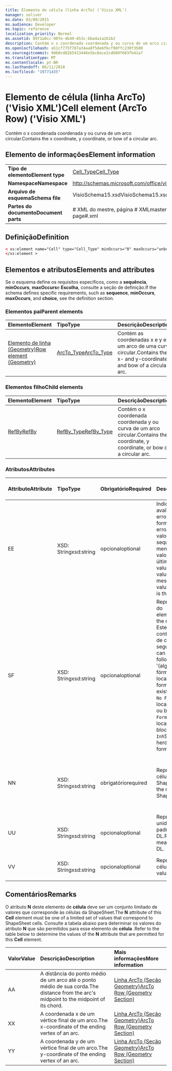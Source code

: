```yaml
---
title: Elemento de célula (linha ArcTo) ('Visio XML')
manager: soliver
ms.date: 03/09/2015
ms.audience: Developer
ms.topic: reference
localization_priority: Normal
ms.assetid: 69f1a0cc-90fe-4b49-653c-bba4a1a2b1b2
description: Contém o x coordenada coordenada y ou curva de um arco circular.
ms.openlocfilehash: a51cf775f787a34aa8f5de6f6cf90ffc230f3500
ms.sourcegitcommit: 9d60cd82b5413446e5bc8ace2cd689f683fb41a7
ms.translationtype: MT
ms.contentlocale: pt-BR
ms.lasthandoff: 06/11/2018
ms.locfileid: "19771435"
---
```

# <a name="cell-element-arcto-row-visio-xml"></a><span data-ttu-id="6e3af-103">Elemento de célula (linha ArcTo) ('Visio XML')</span><span class="sxs-lookup"><span data-stu-id="6e3af-103">Cell element (ArcTo Row) ('Visio XML')</span></span>

<span data-ttu-id="6e3af-104">Contém o x coordenada coordenada y ou curva de um arco circular.</span><span class="sxs-lookup"><span data-stu-id="6e3af-104">Contains the x coordinate, y coordinate, or bow of a circular arc.</span></span>
  
## <a name="element-information"></a><span data-ttu-id="6e3af-105">Elemento de informações</span><span class="sxs-lookup"><span data-stu-id="6e3af-105">Element information</span></span>

|||
|:-----|:-----|
|<span data-ttu-id="6e3af-106">**Tipo de elemento**</span><span class="sxs-lookup"><span data-stu-id="6e3af-106">**Element type**</span></span> <br/> |[<span data-ttu-id="6e3af-107">Cell_Type</span><span class="sxs-lookup"><span data-stu-id="6e3af-107">Cell_Type</span></span>](cell_type-complextypevisio-xml.md) <br/> |
|<span data-ttu-id="6e3af-108">**Namespace**</span><span class="sxs-lookup"><span data-stu-id="6e3af-108">**Namespace**</span></span> <br/> |http://schemas.microsoft.com/office/visio/2012/main  <br/> |
|<span data-ttu-id="6e3af-109">**Arquivo de esquema**</span><span class="sxs-lookup"><span data-stu-id="6e3af-109">**Schema file**</span></span> <br/> |<span data-ttu-id="6e3af-110">VisioSchema15.xsd</span><span class="sxs-lookup"><span data-stu-id="6e3af-110">VisioSchema15.xsd</span></span>  <br/> |
|<span data-ttu-id="6e3af-111">**Partes do documento**</span><span class="sxs-lookup"><span data-stu-id="6e3af-111">**Document parts**</span></span> <br/> |<span data-ttu-id="6e3af-112"># XML do mestre, página # XML</span><span class="sxs-lookup"><span data-stu-id="6e3af-112">master#.xml, page#.xml</span></span>  <br/> |
   
## <a name="definition"></a><span data-ttu-id="6e3af-113">Definição</span><span class="sxs-lookup"><span data-stu-id="6e3af-113">Definition</span></span>

```XML
< xs:element name="Cell" type="Cell_Type" minOccurs="0" maxOccurs="unbounded" >
</xs:element >
```

## <a name="elements-and-attributes"></a><span data-ttu-id="6e3af-114">Elementos e atributos</span><span class="sxs-lookup"><span data-stu-id="6e3af-114">Elements and attributes</span></span>

<span data-ttu-id="6e3af-115">Se o esquema define os requisitos específicos, como a **sequência**, **minOccurs**, **maxOccurs**e **Escolha**, consulte a seção de definição.</span><span class="sxs-lookup"><span data-stu-id="6e3af-115">If the schema defines specific requirements, such as **sequence**, **minOccurs**, **maxOccurs**, and **choice**, see the definition section.</span></span> 
  
### <a name="parent-elements"></a><span data-ttu-id="6e3af-116">Elementos pai</span><span class="sxs-lookup"><span data-stu-id="6e3af-116">Parent elements</span></span>

|<span data-ttu-id="6e3af-117">**Elemento**</span><span class="sxs-lookup"><span data-stu-id="6e3af-117">**Element**</span></span>|<span data-ttu-id="6e3af-118">**Tipo**</span><span class="sxs-lookup"><span data-stu-id="6e3af-118">**Type**</span></span>|<span data-ttu-id="6e3af-119">**Descrição**</span><span class="sxs-lookup"><span data-stu-id="6e3af-119">**Description**</span></span>|
|:-----|:-----|:-----|
|[<span data-ttu-id="6e3af-120">Elemento de linha (Geometry)</span><span class="sxs-lookup"><span data-stu-id="6e3af-120">Row element (Geometry)</span></span>](row-element-geometry-sectionvisio-xml.md) <br/> |[<span data-ttu-id="6e3af-121">ArcTo_Type</span><span class="sxs-lookup"><span data-stu-id="6e3af-121">ArcTo_Type</span></span>](arcto_type-complextypevisio-xml.md) <br/> |<span data-ttu-id="6e3af-122">Contém as coordenadas x e y e um arco de uma curva circular.</span><span class="sxs-lookup"><span data-stu-id="6e3af-122">Contains the x- and y-coordinates and bow of a circular arc.</span></span>  <br/> |
   
### <a name="child-elements"></a><span data-ttu-id="6e3af-123">Elementos filho</span><span class="sxs-lookup"><span data-stu-id="6e3af-123">Child elements</span></span>

|<span data-ttu-id="6e3af-124">**Elemento**</span><span class="sxs-lookup"><span data-stu-id="6e3af-124">**Element**</span></span>|<span data-ttu-id="6e3af-125">**Tipo**</span><span class="sxs-lookup"><span data-stu-id="6e3af-125">**Type**</span></span>|<span data-ttu-id="6e3af-126">**Descrição**</span><span class="sxs-lookup"><span data-stu-id="6e3af-126">**Description**</span></span>|
|:-----|:-----|:-----|
|[<span data-ttu-id="6e3af-127">RefBy</span><span class="sxs-lookup"><span data-stu-id="6e3af-127">RefBy</span></span>](refby-element-cell_type-complextypevisio-xml.md) <br/> |[<span data-ttu-id="6e3af-128">RefBy_Type</span><span class="sxs-lookup"><span data-stu-id="6e3af-128">RefBy_Type</span></span>](refby_type-complextypevisio-xml.md) <br/> |<span data-ttu-id="6e3af-129">Contém o x coordenada coordenada y ou curva de um arco circular.</span><span class="sxs-lookup"><span data-stu-id="6e3af-129">Contains the x coordinate, y coordinate, or bow of a circular arc.</span></span>  <br/> |
   
### <a name="attributes"></a><span data-ttu-id="6e3af-130">Atributos</span><span class="sxs-lookup"><span data-stu-id="6e3af-130">Attributes</span></span>

|<span data-ttu-id="6e3af-131">**Attribute**</span><span class="sxs-lookup"><span data-stu-id="6e3af-131">**Attribute**</span></span>|<span data-ttu-id="6e3af-132">**Tipo**</span><span class="sxs-lookup"><span data-stu-id="6e3af-132">**Type**</span></span>|<span data-ttu-id="6e3af-133">**Obrigatório**</span><span class="sxs-lookup"><span data-stu-id="6e3af-133">**Required**</span></span>|<span data-ttu-id="6e3af-134">**Descrição**</span><span class="sxs-lookup"><span data-stu-id="6e3af-134">**Description**</span></span>|<span data-ttu-id="6e3af-135">**Valores possíveis**</span><span class="sxs-lookup"><span data-stu-id="6e3af-135">**Possible values**</span></span>|
|:-----|:-----|:-----|:-----|:-----|
|<span data-ttu-id="6e3af-136">E</span><span class="sxs-lookup"><span data-stu-id="6e3af-136">E</span></span>  <br/> |<span data-ttu-id="6e3af-137">XSD: String</span><span class="sxs-lookup"><span data-stu-id="6e3af-137">xsd:string</span></span>  <br/> |<span data-ttu-id="6e3af-138">opcional</span><span class="sxs-lookup"><span data-stu-id="6e3af-138">optional</span></span>  <br/> |<span data-ttu-id="6e3af-139">Indica que a fórmula é avaliada como um erro.</span><span class="sxs-lookup"><span data-stu-id="6e3af-139">Indicates that the formula evaluates to an error.</span></span> <span data-ttu-id="6e3af-140">O valor de **f** é o valor atual (uma sequência de mensagem de erro;) o valor do atributo **V** é o último valor válido.</span><span class="sxs-lookup"><span data-stu-id="6e3af-140">The value of **E** is the current value (an error message string); the value of the **V** attribute is the last valid value.</span></span>  <br/> |<span data-ttu-id="6e3af-141">Uma cadeia de caracteres de mensagem de erro.</span><span class="sxs-lookup"><span data-stu-id="6e3af-141">An error message string.</span></span>  <br/> |
|<span data-ttu-id="6e3af-142">S</span><span class="sxs-lookup"><span data-stu-id="6e3af-142">F</span></span>  <br/> |<span data-ttu-id="6e3af-143">XSD: String</span><span class="sxs-lookup"><span data-stu-id="6e3af-143">xsd:string</span></span>  <br/> |<span data-ttu-id="6e3af-144">opcional</span><span class="sxs-lookup"><span data-stu-id="6e3af-144">optional</span></span>  <br/> | <span data-ttu-id="6e3af-145">Representa a fórmula do elemento.</span><span class="sxs-lookup"><span data-stu-id="6e3af-145">Represents the element's formula.</span></span> <span data-ttu-id="6e3af-146">Este atributo pode conter uma das cadeias de caracteres seguintes:</span><span class="sxs-lookup"><span data-stu-id="6e3af-146">This attribute can contain one of the following strings:</span></span>  <br/>  <span data-ttu-id="6e3af-147">'(alguns formula)' se a fórmula existe localmente</span><span class="sxs-lookup"><span data-stu-id="6e3af-147">'(some formula)' if the formula exists locally</span></span>  <br/>  <span data-ttu-id="6e3af-148">`No Formula`Se a fórmula localmente é excluída ou bloqueada</span><span class="sxs-lookup"><span data-stu-id="6e3af-148">`No Formula` if the formula is locally deleted or blocked</span></span>  <br/>  <span data-ttu-id="6e3af-149">`Inh`Se a fórmula for herdada.</span><span class="sxs-lookup"><span data-stu-id="6e3af-149">`Inh` if the formula is inherited.</span></span>  <br/> |<span data-ttu-id="6e3af-150">Uma fórmula.</span><span class="sxs-lookup"><span data-stu-id="6e3af-150">A formula.</span></span>  <br/> |
|<span data-ttu-id="6e3af-151">N</span><span class="sxs-lookup"><span data-stu-id="6e3af-151">N</span></span>  <br/> |<span data-ttu-id="6e3af-152">XSD: String</span><span class="sxs-lookup"><span data-stu-id="6e3af-152">xsd:string</span></span>  <br/> |<span data-ttu-id="6e3af-153">obrigatório</span><span class="sxs-lookup"><span data-stu-id="6e3af-153">required</span></span>  <br/> |<span data-ttu-id="6e3af-154">Representa o nome da célula ShapeSheet.</span><span class="sxs-lookup"><span data-stu-id="6e3af-154">Represents the name of the ShapeSheet cell.</span></span>  <br/> |<span data-ttu-id="6e3af-155">O nome da célula ShapeSheet.</span><span class="sxs-lookup"><span data-stu-id="6e3af-155">The name of the ShapeSheet cell.</span></span>  <br/> <span data-ttu-id="6e3af-156">Consulte a seção comentários abaixo.</span><span class="sxs-lookup"><span data-stu-id="6e3af-156">See the Remarks section below.</span></span>  <br/> |
|<span data-ttu-id="6e3af-157">U</span><span class="sxs-lookup"><span data-stu-id="6e3af-157">U</span></span>  <br/> |<span data-ttu-id="6e3af-158">XSD: String</span><span class="sxs-lookup"><span data-stu-id="6e3af-158">xsd:string</span></span>  <br/> |<span data-ttu-id="6e3af-159">opcional</span><span class="sxs-lookup"><span data-stu-id="6e3af-159">optional</span></span>  <br/> |<span data-ttu-id="6e3af-160">Representa uma unidade de medida padrão é DL.</span><span class="sxs-lookup"><span data-stu-id="6e3af-160">Represents a unit of measure The default is DL.</span></span>  <br/> |<span data-ttu-id="6e3af-161">As unidades da célula.</span><span class="sxs-lookup"><span data-stu-id="6e3af-161">The units of the cell.</span></span>  <br/> |
|<span data-ttu-id="6e3af-162">V</span><span class="sxs-lookup"><span data-stu-id="6e3af-162">V</span></span>  <br/> |<span data-ttu-id="6e3af-163">XSD: String</span><span class="sxs-lookup"><span data-stu-id="6e3af-163">xsd:string</span></span>  <br/> |<span data-ttu-id="6e3af-164">opcional</span><span class="sxs-lookup"><span data-stu-id="6e3af-164">optional</span></span>  <br/> |<span data-ttu-id="6e3af-165">Representa o valor da célula.</span><span class="sxs-lookup"><span data-stu-id="6e3af-165">Represents the value of the cell.</span></span>  <br/> |<span data-ttu-id="6e3af-166">O valor da célula ShapeSheet.</span><span class="sxs-lookup"><span data-stu-id="6e3af-166">The value of the ShapeSheet cell.</span></span>  <br/> |
   
## <a name="remarks"></a><span data-ttu-id="6e3af-167">Comentários</span><span class="sxs-lookup"><span data-stu-id="6e3af-167">Remarks</span></span>

<span data-ttu-id="6e3af-168">O atributo **N** deste elemento de **célula** deve ser um conjunto limitado de valores que corresponde às células da ShapeSheet.</span><span class="sxs-lookup"><span data-stu-id="6e3af-168">The **N** attribute of this **Cell** element must be one of a limited set of values that correspond to ShapeSheet cells.</span></span> <span data-ttu-id="6e3af-169">Consulte a tabela abaixo para determinar os valores do atributo **N** que são permitidos para esse elemento de **célula** .</span><span class="sxs-lookup"><span data-stu-id="6e3af-169">Refer to the table below to determine the values of the **N** attribute that are permitted for this **Cell** element.</span></span> 
  
|<span data-ttu-id="6e3af-170">**Valor**</span><span class="sxs-lookup"><span data-stu-id="6e3af-170">**Value**</span></span>|<span data-ttu-id="6e3af-171">**Descrição**</span><span class="sxs-lookup"><span data-stu-id="6e3af-171">**Description**</span></span>|<span data-ttu-id="6e3af-172">**Mais informações**</span><span class="sxs-lookup"><span data-stu-id="6e3af-172">**More information**</span></span>|
|:-----|:-----|:-----|
|<span data-ttu-id="6e3af-173">A</span><span class="sxs-lookup"><span data-stu-id="6e3af-173">A</span></span>  <br/> |<span data-ttu-id="6e3af-174">A distância do ponto médio de um arco até o ponto médio de sua corda.</span><span class="sxs-lookup"><span data-stu-id="6e3af-174">The distance from the arc's midpoint to the midpoint of its chord.</span></span>  <br/> |[<span data-ttu-id="6e3af-175">Linha ArcTo (Seção Geometry)</span><span class="sxs-lookup"><span data-stu-id="6e3af-175">ArcTo Row (Geometry Section)</span></span>](arcto-row-geometry-section.md) <br/> |
|<span data-ttu-id="6e3af-176">X</span><span class="sxs-lookup"><span data-stu-id="6e3af-176">X</span></span>  <br/> |<span data-ttu-id="6e3af-177">A coordenada x de um vértice final de um arco.</span><span class="sxs-lookup"><span data-stu-id="6e3af-177">The x-coordinate of the ending vertex of an arc.</span></span>  <br/> |[<span data-ttu-id="6e3af-178">Linha ArcTo (Seção Geometry)</span><span class="sxs-lookup"><span data-stu-id="6e3af-178">ArcTo Row (Geometry Section)</span></span>](arcto-row-geometry-section.md) <br/> |
|<span data-ttu-id="6e3af-179">Y</span><span class="sxs-lookup"><span data-stu-id="6e3af-179">Y</span></span>  <br/> |<span data-ttu-id="6e3af-180">A coordenada y de um vértice final de um arco.</span><span class="sxs-lookup"><span data-stu-id="6e3af-180">The y-coordinate of the ending vertex of an arc.</span></span>  <br/> |[<span data-ttu-id="6e3af-181">Linha ArcTo (Seção Geometry)</span><span class="sxs-lookup"><span data-stu-id="6e3af-181">ArcTo Row (Geometry Section)</span></span>](arcto-row-geometry-section.md) <br/> |
   

